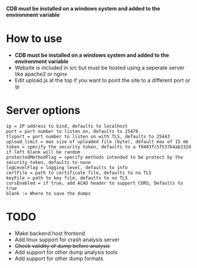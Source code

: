 **CDB must be installed on a windows system and added to the environment variable**

# How to use
- **CDB must be installed on a windows system and added to the environment variable**
- Website is included in src but must be hosted using a seperate server like apache2 or nginx
- Edit upload.js at the top if you want to point the site to a different port or ip

# Server options
```
ip = IP address to bind, defaults to localhost
port = port number to listen on, defaults to 25478
tlsport = port number to listen on with TLS, defaults to 25443
upload_limit = max size of uploaded file (byte), default max of 15 mb
token = specify the security token, defaults to a f9403fc5f537b4ab332d if left blank will be random
protectedMethodFlag = specify methods intended to be protect by the security token, defaults to none
logLevelFlag = logging level, defaults to info
certFile = path to certificate file, defaults to no TLS
keyFile = path to key file, defaults to no TLS
corsEnabled = if true, add ACAO header to support CORS, Defaults to true
blank := Where to save the dumps
```

# TODO
- Make backend host frontend
- Add linux support for crash analysis server
- ~~Check validity of dump before analysis~~
- Add support for other dump analysis tools
- Add support for other dump formats
